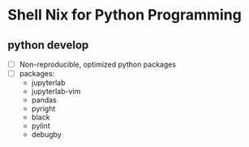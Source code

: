 # Shell Nix for Python Programming

## python develop
- [ ] Non-reproducible, optimized python packages
- [ ] packages:
  - jupyterlab
  - jupyterlab-vim
  - pandas
  - pyright
  - black
  - pylint
  - debugby


